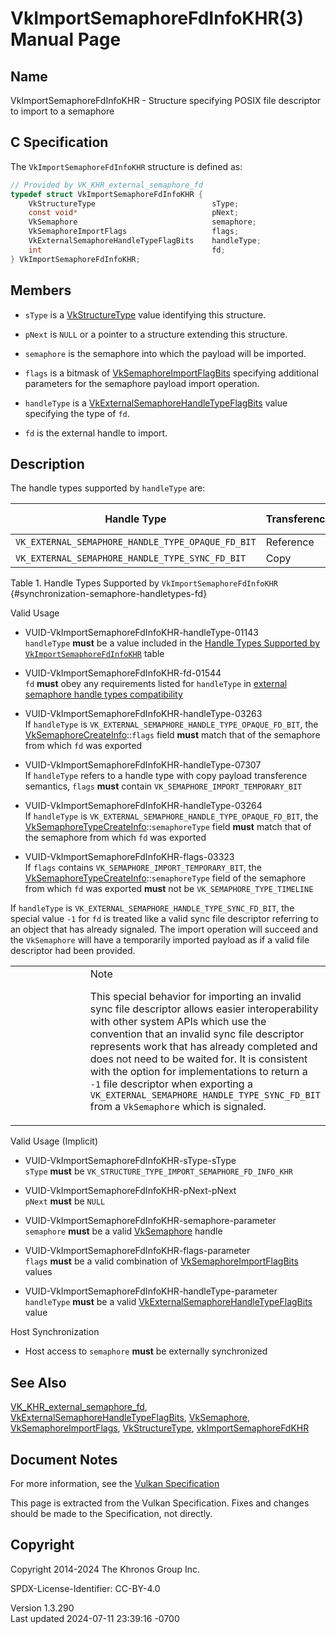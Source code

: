 # VkImportSemaphoreFdInfoKHR(3) Manual Page

## Name

VkImportSemaphoreFdInfoKHR - Structure specifying POSIX file descriptor
to import to a semaphore



## <a href="#_c_specification" class="anchor"></a>C Specification

The `VkImportSemaphoreFdInfoKHR` structure is defined as:

``` c
// Provided by VK_KHR_external_semaphore_fd
typedef struct VkImportSemaphoreFdInfoKHR {
    VkStructureType                          sType;
    const void*                              pNext;
    VkSemaphore                              semaphore;
    VkSemaphoreImportFlags                   flags;
    VkExternalSemaphoreHandleTypeFlagBits    handleType;
    int                                      fd;
} VkImportSemaphoreFdInfoKHR;
```

## <a href="#_members" class="anchor"></a>Members

- `sType` is a [VkStructureType](https://registry.khronos.org/vulkan/specs/1.3-extensions/man/html/VkStructureType.html) value identifying
  this structure.

- `pNext` is `NULL` or a pointer to a structure extending this
  structure.

- `semaphore` is the semaphore into which the payload will be imported.

- `flags` is a bitmask of
  [VkSemaphoreImportFlagBits](https://registry.khronos.org/vulkan/specs/1.3-extensions/man/html/VkSemaphoreImportFlagBits.html) specifying
  additional parameters for the semaphore payload import operation.

- `handleType` is a
  [VkExternalSemaphoreHandleTypeFlagBits](https://registry.khronos.org/vulkan/specs/1.3-extensions/man/html/VkExternalSemaphoreHandleTypeFlagBits.html)
  value specifying the type of `fd`.

- `fd` is the external handle to import.

## <a href="#_description" class="anchor"></a>Description

The handle types supported by `handleType` are:

| Handle Type | Transference | Permanence Supported |
|----|----|----|
| `VK_EXTERNAL_SEMAPHORE_HANDLE_TYPE_OPAQUE_FD_BIT` | Reference | Temporary,Permanent |
| `VK_EXTERNAL_SEMAPHORE_HANDLE_TYPE_SYNC_FD_BIT` | Copy | Temporary |

Table 1. Handle Types Supported by `VkImportSemaphoreFdInfoKHR`
{#synchronization-semaphore-handletypes-fd}

Valid Usage

- <a href="#VUID-VkImportSemaphoreFdInfoKHR-handleType-01143"
  id="VUID-VkImportSemaphoreFdInfoKHR-handleType-01143"></a>
  VUID-VkImportSemaphoreFdInfoKHR-handleType-01143  
  `handleType` **must** be a value included in the <a
  href="https://registry.khronos.org/vulkan/specs/1.3-extensions/html/vkspec.html#synchronization-semaphore-handletypes-fd"
  target="_blank" rel="noopener">Handle Types Supported by
  <code>VkImportSemaphoreFdInfoKHR</code></a> table

- <a href="#VUID-VkImportSemaphoreFdInfoKHR-fd-01544"
  id="VUID-VkImportSemaphoreFdInfoKHR-fd-01544"></a>
  VUID-VkImportSemaphoreFdInfoKHR-fd-01544  
  `fd` **must** obey any requirements listed for `handleType` in <a
  href="https://registry.khronos.org/vulkan/specs/1.3-extensions/html/vkspec.html#external-semaphore-handle-types-compatibility"
  target="_blank" rel="noopener">external semaphore handle types
  compatibility</a>

- <a href="#VUID-VkImportSemaphoreFdInfoKHR-handleType-03263"
  id="VUID-VkImportSemaphoreFdInfoKHR-handleType-03263"></a>
  VUID-VkImportSemaphoreFdInfoKHR-handleType-03263  
  If `handleType` is `VK_EXTERNAL_SEMAPHORE_HANDLE_TYPE_OPAQUE_FD_BIT`,
  the [VkSemaphoreCreateInfo](https://registry.khronos.org/vulkan/specs/1.3-extensions/man/html/VkSemaphoreCreateInfo.html)::`flags` field
  **must** match that of the semaphore from which `fd` was exported

- <a href="#VUID-VkImportSemaphoreFdInfoKHR-handleType-07307"
  id="VUID-VkImportSemaphoreFdInfoKHR-handleType-07307"></a>
  VUID-VkImportSemaphoreFdInfoKHR-handleType-07307  
  If `handleType` refers to a handle type with copy payload transference
  semantics, `flags` **must** contain
  `VK_SEMAPHORE_IMPORT_TEMPORARY_BIT`

- <a href="#VUID-VkImportSemaphoreFdInfoKHR-handleType-03264"
  id="VUID-VkImportSemaphoreFdInfoKHR-handleType-03264"></a>
  VUID-VkImportSemaphoreFdInfoKHR-handleType-03264  
  If `handleType` is `VK_EXTERNAL_SEMAPHORE_HANDLE_TYPE_OPAQUE_FD_BIT`,
  the
  [VkSemaphoreTypeCreateInfo](https://registry.khronos.org/vulkan/specs/1.3-extensions/man/html/VkSemaphoreTypeCreateInfo.html)::`semaphoreType`
  field **must** match that of the semaphore from which `fd` was
  exported

- <a href="#VUID-VkImportSemaphoreFdInfoKHR-flags-03323"
  id="VUID-VkImportSemaphoreFdInfoKHR-flags-03323"></a>
  VUID-VkImportSemaphoreFdInfoKHR-flags-03323  
  If `flags` contains `VK_SEMAPHORE_IMPORT_TEMPORARY_BIT`, the
  [VkSemaphoreTypeCreateInfo](https://registry.khronos.org/vulkan/specs/1.3-extensions/man/html/VkSemaphoreTypeCreateInfo.html)::`semaphoreType`
  field of the semaphore from which `fd` was exported **must** not be
  `VK_SEMAPHORE_TYPE_TIMELINE`

If `handleType` is `VK_EXTERNAL_SEMAPHORE_HANDLE_TYPE_SYNC_FD_BIT`, the
special value `-1` for `fd` is treated like a valid sync file descriptor
referring to an object that has already signaled. The import operation
will succeed and the `VkSemaphore` will have a temporarily imported
payload as if a valid file descriptor had been provided.

<table>
<colgroup>
<col style="width: 50%" />
<col style="width: 50%" />
</colgroup>
<tbody>
<tr>
<td class="icon"><em></em></td>
<td class="content">Note
<p>This special behavior for importing an invalid sync file descriptor
allows easier interoperability with other system APIs which use the
convention that an invalid sync file descriptor represents work that has
already completed and does not need to be waited for. It is consistent
with the option for implementations to return a <code>-1</code> file
descriptor when exporting a
<code>VK_EXTERNAL_SEMAPHORE_HANDLE_TYPE_SYNC_FD_BIT</code> from a
<code>VkSemaphore</code> which is signaled.</p></td>
</tr>
</tbody>
</table>

Valid Usage (Implicit)

- <a href="#VUID-VkImportSemaphoreFdInfoKHR-sType-sType"
  id="VUID-VkImportSemaphoreFdInfoKHR-sType-sType"></a>
  VUID-VkImportSemaphoreFdInfoKHR-sType-sType  
  `sType` **must** be `VK_STRUCTURE_TYPE_IMPORT_SEMAPHORE_FD_INFO_KHR`

- <a href="#VUID-VkImportSemaphoreFdInfoKHR-pNext-pNext"
  id="VUID-VkImportSemaphoreFdInfoKHR-pNext-pNext"></a>
  VUID-VkImportSemaphoreFdInfoKHR-pNext-pNext  
  `pNext` **must** be `NULL`

- <a href="#VUID-VkImportSemaphoreFdInfoKHR-semaphore-parameter"
  id="VUID-VkImportSemaphoreFdInfoKHR-semaphore-parameter"></a>
  VUID-VkImportSemaphoreFdInfoKHR-semaphore-parameter  
  `semaphore` **must** be a valid [VkSemaphore](https://registry.khronos.org/vulkan/specs/1.3-extensions/man/html/VkSemaphore.html) handle

- <a href="#VUID-VkImportSemaphoreFdInfoKHR-flags-parameter"
  id="VUID-VkImportSemaphoreFdInfoKHR-flags-parameter"></a>
  VUID-VkImportSemaphoreFdInfoKHR-flags-parameter  
  `flags` **must** be a valid combination of
  [VkSemaphoreImportFlagBits](https://registry.khronos.org/vulkan/specs/1.3-extensions/man/html/VkSemaphoreImportFlagBits.html) values

- <a href="#VUID-VkImportSemaphoreFdInfoKHR-handleType-parameter"
  id="VUID-VkImportSemaphoreFdInfoKHR-handleType-parameter"></a>
  VUID-VkImportSemaphoreFdInfoKHR-handleType-parameter  
  `handleType` **must** be a valid
  [VkExternalSemaphoreHandleTypeFlagBits](https://registry.khronos.org/vulkan/specs/1.3-extensions/man/html/VkExternalSemaphoreHandleTypeFlagBits.html)
  value

Host Synchronization

- Host access to `semaphore` **must** be externally synchronized

## <a href="#_see_also" class="anchor"></a>See Also

[VK_KHR_external_semaphore_fd](https://registry.khronos.org/vulkan/specs/1.3-extensions/man/html/VK_KHR_external_semaphore_fd.html),
[VkExternalSemaphoreHandleTypeFlagBits](https://registry.khronos.org/vulkan/specs/1.3-extensions/man/html/VkExternalSemaphoreHandleTypeFlagBits.html),
[VkSemaphore](https://registry.khronos.org/vulkan/specs/1.3-extensions/man/html/VkSemaphore.html),
[VkSemaphoreImportFlags](https://registry.khronos.org/vulkan/specs/1.3-extensions/man/html/VkSemaphoreImportFlags.html),
[VkStructureType](https://registry.khronos.org/vulkan/specs/1.3-extensions/man/html/VkStructureType.html),
[vkImportSemaphoreFdKHR](https://registry.khronos.org/vulkan/specs/1.3-extensions/man/html/vkImportSemaphoreFdKHR.html)

## <a href="#_document_notes" class="anchor"></a>Document Notes

For more information, see the <a
href="https://registry.khronos.org/vulkan/specs/1.3-extensions/html/vkspec.html#VkImportSemaphoreFdInfoKHR"
target="_blank" rel="noopener">Vulkan Specification</a>

This page is extracted from the Vulkan Specification. Fixes and changes
should be made to the Specification, not directly.

## <a href="#_copyright" class="anchor"></a>Copyright

Copyright 2014-2024 The Khronos Group Inc.

SPDX-License-Identifier: CC-BY-4.0

Version 1.3.290  
Last updated 2024-07-11 23:39:16 -0700
